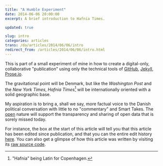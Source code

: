 ```yaml
---
title: "A Humble Experiment"
date: 2014-06-06 20:00:00
excerpt: A brief introduction to Hafnia Times.

updated: true

slug: intro
categories: articles
trans: /da/articles/2014/06/06/intro
redirect_from: /articles/2014/06/06/intro.html
---
```

This is part of a small experiment of mine in how to create a digital-only, collaborative "publication" using only the technical tools of [GitHub](https://github.com), [Jekyll](http://jekyllrb.com), [Prose.io](http://prose.io).

The gravitational point will be Denmark, but like the <i>Washington Post</i> and the <i>New York Times</i>, <i>Hafnia Times</i>[^hafnia] will be internationally oriented with a solid geographic base.

My aspiration is to bring a, shall we say, more factual voice to the Danish political conversation with little to no "commentary" and Smart Takes. The [open](https://github.com/hafniatimes/hafniatimes.github.io) nature will support the transparency and sharing of open data that is sorely missed today.

For instance, the box at the start of this article will tell you that this article has been edited since publication, and that you can the entire edit history [here](https://github.com/hafniatimes/hafniatimes.github.io/commits/master/_posts/2014-06-06-intro.markdown). You can also get a glimpse of how this article was written by visiting its [raw source code](https://raw.githubusercontent.com/hafniatimes/hafniatimes.github.io/master/_posts/2014-06-06-intro.markdown).


[^hafnia]: "Hafnia" being Latin for Copenhagen.
